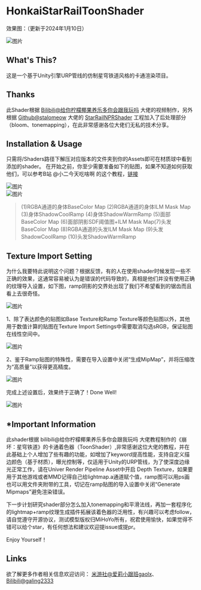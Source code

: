 # HonkaiStarRailToonShader
  
效果图：（更新于2024年1月10日）
  
![图片](https://github.com/Gaolingx/HonkaiStarRailToonShader/raw/main/Pictures/Final_20240110_02.PNG)
  
## What's This?
  
这是一个基于Unity引擎URP管线的仿制星穹铁道风格的卡通渲染项目。

## Thanks
  
此Shader根据 [Bilibili@给你柠檬椰果养乐多你会跟我玩吗](https://space.bilibili.com/32704665?spm_id_from=333.337.0.0) 大佬的视频制作，另外根据 [Github@stalomeow](https://github.com/stalomeow) 大佬的 [StarRailNPRShader](https://github.com/stalomeow/StarRailNPRShader) 工程加入了后处理部分（bloom、tonemapping），在此非常感谢各位大佬们无私的技术分享。

## Installation & Usage
  
只需将/Shaders路径下解压对应版本的文件夹到你的Assets即可在材质球中看到添加的shader。
在开始之前，你至少需要准备如下的贴图，如果不知道如何获取他们，可以参考B站 @小二今天吃啥啊 的这个教程，[链接](https://www.bilibili.com/video/BV1t34y1H7jt/)
  
![图片](https://github.com/Gaolingx/HonkaiStarRailToonShader/raw/main/Pictures/MapUsed.PNG)  
![图片](https://github.com/Gaolingx/GenshinCelShaderURP/raw/main/Pictures/v2-940ac11643928df7ad332a6f89369873_r.jpg)  
> (1)RGBA通道的身体BaseColor Map (2)RGBA通道的身体ILM Mask Map (3)身体ShadowCoolRamp  (4)身体ShadowWarmRamp (5)面部BaseColor Map (6)面部阴影SDF阈值图+ILM Mask Map(7)头发BaseColor Map (8)RGBA通道的头发ILM Mask Map (9)头发ShadowCoolRamp (10)头发ShadowWarmRamp
  
## Texture Import Setting
  
为什么我要特此说明这个问题？根据反馈，有的人在使用shader时候发现一些不正确的效果，这通常容易被认为是错误的代码导致的，真相是他们并没有使用正确的纹理导入设置，如下图，ramp阴影的交界处出现了我们不希望看到的锯齿而且看上去很奇怪。
  
![图片](https://github.com/Gaolingx/HonkaiStarRailToonShader/raw/main/Pictures/20230812_01.PNG)
  
1、除了表达颜色的贴图如Base Texture和Ramp Texture等颜色贴图以外，其他用于数值计算的贴图在Texture Import Settings中需要取消勾选sRGB，保证贴图在线性空间中。
  
![图片](https://github.com/Gaolingx/HonkaiStarRailToonShader/raw/main/Pictures/20230812_03.PNG)
  
2、鉴于Ramp贴图的特殊性，需要在导入设置中关闭“生成MipMap”，并将压缩改为“高质量”以获得更高精度。
  
![图片](https://github.com/Gaolingx/HonkaiStarRailToonShader/raw/main/Pictures/20230812_04.PNG)
  
完成上述设置后，效果终于正确了！Done Well!
  
![图片](https://github.com/Gaolingx/HonkaiStarRailToonShader/raw/main/Pictures/20230812_02.PNG)  
  
## *Important Information
  
此shader根据 bilibili@给你柠檬椰果养乐多你会跟我玩吗 大佬教程制作的《崩坏：星穹铁道》的卡通着色器（ToonShader）,非常感谢这位大佬的教程，并在此基础上个人增加了些有趣的功能，如增加了keyword提高性能，支持自定义描边颜色（基于材质），曝光控制等，仅适用于Unity的URP管线，为了使深度边缘光正常工作，请在Univer Render Pipeline Asset中开启 Depth Texture，如果要用于其他游戏或者MMD记得自己给lightmap.a通道赋个值，ramp图可以用ps画也可以用文件夹附带的工具，切记在ramp贴图的导入设置中关闭“Generate Mipmaps"避免渲染错误。  
  
下一步计划研究shader部分怎么加入tonemapping和平滑法线，再加一套程序化的lightmap+ramp纹理生成插件拓展该着色器的泛用性，有兴趣可以考虑follow，请自觉遵守开源协议，测试模型版权归MiHoYo所有，祝君使用愉快，如果觉得不错可以给个star，有任何想法和建议欢迎提issue或提pr。
  
Enjoy Yourself！

## Links
  
欲了解更多作者相关信息欢迎访问：
[米游社@爱莉小跟班gaolx](https://www.miyoushe.com/dby/accountCenter/postList?id=277273444)、[Bilibili@galing2333](https://space.bilibili.com/457123942?spm_id_from=..0.0)